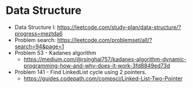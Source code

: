 # Data Structure
* Data Structure I: https://leetcode.com/study-plan/data-structure/?progress=meztda6
* Problem search: https://leetcode.com/problemset/all/?search=94&page=1
* Problem 53 - Kadanes algorithm
  * https://medium.com/@rsinghal757/kadanes-algorithm-dynamic-programming-how-and-why-does-it-work-3fd8849ed73d
* Problem 141 - Find LinkedList cycle using 2 pointers.
  * https://guides.codepath.com/compsci/Linked-List-Two-Pointer